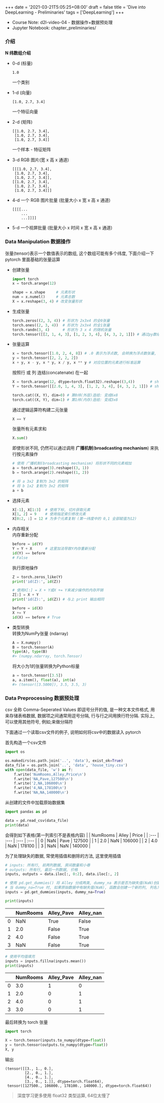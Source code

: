 +++
date = '2021-03-21T5:05:25+08:00'
draft = false
title = 'Dive into DeepLearning - Preliminaries'
tags = ['DeepLearning']
+++

- Course Note: d2l-video-04 - 数据操作+数据预处理
- Jupyter Notebook: chapter\_preliminaries/

### 介绍

**N 纬数组介绍**

- 0-d (标量)
    ```
    1.0  
    ```
    一个类别

- 1-d (向量)
    ```
    [1.0, 2.7, 3.4]  
    ```
    一个特征向量  

- 2-d (矩阵)
    ```
    [[1.0, 2.7, 3.4],
     [1.0, 2.7, 3.4],
     [1.0, 2.7, 3.4]]
    ```
    一个样本 - 特征矩阵

- 3-d RGB 图片(宽 x 高 x 通道)
    ```
    [[[1.0, 2.7, 3.4],
     [1.0, 2.7, 3.4],
     [1.0, 2.7, 3.4]],
    [[1.0, 2.7, 3.4],
     [1.0, 2.7, 3.4],
     [1.0, 2.7, 3.4]]]
    ```

- 4-d 一个 RGB 图片批量 (批量大小 x 宽 x 高 x 通道)
    ```
    [[[[...
        ...
        ...]]]]
    ```

- 5-d 一个视屏批量 (批量大小 x 时间 x 宽 x 高 x 通道)


### Data Manipulation 数据操作
张量(tensor)表示一个数值表示的数组, 这个数组可能有多个纬度, 下面介绍一下 pytorch 里面基础的张量运算

- 创建张量
    ```Python
    import torch
    x = torch.arange(12)

    shape = x.shape     # 元素形状
    num = x.numel()     # 元素总数 
    X = x.reshape(3, 4) # 改变张量形状
    ```

- 生成张量
    ```Python
    torch.zeros((2, 3, 4)) # 形状为 2x3x4 的全0张量
    torch.ones((2, 3, 4))  # 形状为 2x3x4 的全1张量
    torch.randn(3, 4)      # 形状为 3 x 4 的随机张量
    torch.tensor([[2, 1, 4, 3], [1, 2, 3, 4], [4, 3, 2, 1]]) # 通过py数组生成张量
    ```

- 张量运算
    ```Python
    x = torch.tensor([1.0, 2, 4, 8]) # .0 表示为浮点数, 会转换为浮点数张量, 而不是整数
    y = torch.tensor([2, 2, 2, 2])
    x + y, x - y, x * y, x / y, x ** y # 对应位置的元素进行标准运算
    ```

    按照行 或 列 连结(concatenate) 在一起 
    ```Python
    X = torch.arange(12, dtype=torch.float32).reshape((3,4))       # shape: 3x4
    Y = torch.tensor([[2.0, 1, 4, 3], [1, 2, 3, 4], [4, 3, 2, 1]]) # shape: 3x4

    torch.cat((X, Y), dim=0) # 第0纬(外层)连结: 变成6x8
    torch.cat((X, Y), dim=1) # 第1纬(内存)连结: 变成3x8
    ```

    通过逻辑运算符构建二元张量
    ```Python
    X == Y
    ```

    张量所有元素求和
    ```Python
    X.sum() 
    ```

    即使形状不同, 仍然可以通过调用 **广播机制**(**broadcasting mechanism**) 来执行按元素操作
    ```Python
    # 使用 广播机制(broadcasting mechanism) 将形状不同的元素相加
    a = torch.arange(3).reshape((3, 1))
    b = torch.arange(2).reshape((1, 2))

    # 将 a 3x2 复制为 3x2 的矩阵
    # 将 b 1x2 复制为 3x2 的矩阵
    a + b
    ```

- 选择元素
    ```Python
    X[-1], X[1:3]  # 使用下标, 切片获取元素
    X[1, 2] = 9    # 使用指定索引修改元素
    X[0:2, :] = 12 # 为多个元素复制 (第一纬度中的 0,1 全部赋值为12)
    ```

- 内存相关  
    内存重新分配
    ```Python
    before = id(Y)
    Y = Y + X      # 这里加法导致Y内存重新分配
    id(Y) == before
    # False
    ```

    执行原地操作
    ```Python
    Z = torch.zeros_like(Y)
    print('id(Z):', id(Z))

    # 使用X[:] = X + Y或X += Y来减少操作的内存开销
    Z[:] = X + Y
    print('id(Z):', id(Z)) # 与上 print 输出相同

    before = id(X)
    X += Y
    id(X) == before # True
    ```

- 类型转换  
    转换为NumPy张量 (ndarray)
    ```Python
    A = X.numpy()
    B = torch.tensor(A)
    type(A), type(B)
    #> (numpy.ndarray, torch.Tensor)
    ```

    将大小为1的张量转换为Python标量
    ```Python
    a = torch.tensor([3.5])
    a, a.item(), float(a), int(a)
    #> (tensor([3.5000]), 3.5, 3.5, 3)
    ```

### Data Preprocessing 数据预处理
csv 全称 Comma-Seperated Values 即逗号分开的值, 是一种文本文件格式, 用来存储表格数据, 数据项之间通常用逗号分隔, 行与行之间用换行符分隔. 实际上, 可以使用其他符号, 例如;来做分隔符

下面通过一个读取csv文件的例子, 说明如何将csv中的数据读入 pytorch

首先构造一个csv文件
```Python
import os

os.makedirs(os.path.join('..', 'data'), exist_ok=True)
data_file = os.path.join('..', 'data', 'house_tiny.csv')
with open(data_file, 'w') as f:
    f.write('NumRooms,Alley,Price\n')
    f.write('NA,Pave,127500\n')
    f.write('2,NA,106000\n')
    f.write('4,NA,178100\n')
    f.write('NA,NA,140000\n')
```

从创建的文件中加载原始数据集
```Python
import pandas as pd

data = pd.read_csv(data_file)
print(data)
```

会得到如下表格(第一列索引不是表格内容)
| | NumRooms | Alley | Price |
| :--- | :--- | :--- | :--- |
| 0 | NaN | Pave | 127500 |
| 1 | 2.0 | NaN | 106000 |
| 2 | 4.0 | NaN | 178100 |
| 3 | NaN | NaN | 140000 |

为了处理缺失的数据, 常使用插值和删除的方法, 这里使用插值
```Python
# inputs: 所有行, 前两列数据, 房间数量和小巷
# outputs: 所有行, 最后一列数据, 价格
inputs, outputs = data.iloc[:, 0:2], data.iloc[:, 2]

# 使用 pd.get_dummies() 将 Alley 分成两类, dummy_na 表示是否为缺失值(NaN)创建一个新的独热编码列
# 当 dummy_na=True 时, 如果原始数据中有缺失值(NaN), 函数会创建一个新的列, 列名为原列名_nan, 并用True来标记所有原始值为NaN的行
inputs = pd.get_dummies(inputs, dummy_na=True)

print(inputs)
```
| | NumRooms | Alley\_Pave | Alley\_nan |
| :--- | :--- | :--- | :--- |
| 0 | NaN | True | False |
| 1 | 2.0 | False | True |
| 2 | 4.0 | False | True |
| 3 | NaN | False | True |


```Python
# 使用平均值填充
inputs = inputs.fillna(inputs.mean())
print(inputs)
```
| | NumRooms | Alley\_Pave | Alley\_nan |
| :--- | :--- | :--- | :--- |
| 0 | 3.0 | 1 | 0 |
| 1 | 2.0 | 0 | 1 |
| 2 | 4.0 | 0 | 1 |
| 3 | 3.0 | 0 | 1 |

最后转换为 torch 张量
```Python
import torch

X = torch.tensor(inputs.to_numpy(dtype=float))
y = torch.tensor(outputs.to_numpy(dtype=float))
X, y
```

输出
```
(tensor([[3., 1., 0.],
         [2., 0., 1.],
         [4., 0., 1.],
         [3., 0., 1.]], dtype=torch.float64),
 tensor([127500., 106000., 178100., 140000.], dtype=torch.float64))
```
> 深度学习更多使用 float32 类型运算, 64位太慢了
